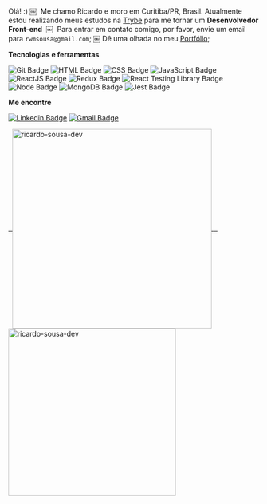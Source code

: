 Olá! :)
￼
 Me chamo Ricardo e moro em Curitiba/PR, Brasil. Atualmente estou realizando meus estudos na [Trybe](https://www.betrybe.com/) para me tornar um **Desenvolvedor Front-end** 
￼
 Para entrar em contato comigo, por favor, envie um email para `rwmsousa@gmail.com`;
￼
 Dê uma olhada no meu [Portfólio](https://www.ricardosousadev.com.br);

**Tecnologias e ferramentas**

![Git Badge](https://img.shields.io/badge/-Git-F05032?style=flat-square&logo=git&logoColor=white)
![HTML Badge](https://img.shields.io/badge/-HTML-E34F26?style=flat-square&logo=html5&logoColor=white)
![CSS Badge](https://img.shields.io/badge/-CSS-1572B6?style=flat-square&logo=css3&logoColor=white)
![JavaScript Badge](https://img.shields.io/badge/-JavaScript-yellow?style=flat-square&logo=JavaScript&logoColor=white)
![ReactJS Badge](https://img.shields.io/badge/-React-61DAFB?style=flat-square&logo=React&logoColor=black)
![Redux Badge](https://img.shields.io/badge/-Redux-764ABC?style=flat-square&logo=Redux&logoColor=white)
![React Testing Library Badge](https://img.shields.io/badge/-RTL-61DAFB?style=flat-square&logo=react&logoColor=black)
![Node Badge](https://img.shields.io/badge/-Node.js-339933?style=flat-square&logo=node.js&logoColor=white)
![MongoDB Badge](https://img.shields.io/badge/-MongoDB-47A248?style=flat-square&logo=mongodb&logoColor=white)
![Jest Badge](https://img.shields.io/badge/-Jest-C21325?style=flat-square&logo=jest&logoColor=white)

**Me encontre**

[![Linkedin Badge](https://img.shields.io/badge/-LinkedIn-0077B5?style=flat-square&logo=Linkedin&logoColor=white&link=https://www.linkedin.com/in/rwmsousa/)](https://www.linkedin.com/in/fcosta-dev/)
[![Gmail Badge](https://img.shields.io/badge/-Gmail-D14836?style=flat-square&logo=Gmail&logoColor=white&link=mailto:rwmsousa@gmail.com)](mailto:rwmsousa@gmail.com)

<a href="https://github.com/ricardo-sousa-dev">
  <img align="center" width="400px" src="https://github-readme-stats.vercel.app/api?username=ricardo-sousa-dev&show_icons=true" alt="ricardo-sousa-dev" />
</a>
<a href="https://github.com/ricardo-sousa-dev">
  <img align="center" width="336px" src="https://github-readme-stats.vercel.app/api/top-langs/?username=ricardo-sousa-dev&layout=compact" alt="ricardo-sousa-dev" />
</a>
